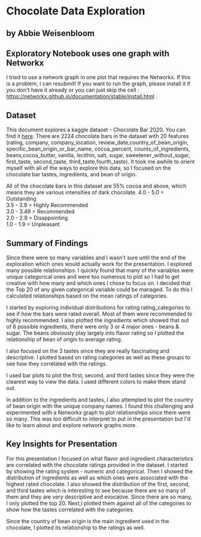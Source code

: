 # Chocolate Data Exploration
## by Abbie Weisenbloom

## Exploratory Notebook uses one graph with Networkx

I tried to use a network graph in one plot that requires the Networkx.  If this is a problem, I can resubmit! If you want to run the graph, please install it if you don't have it already or you can just skip the cell : https://networkx.github.io/documentation/stable/install.html . 

## Dataset

This document explores a kaggle dataset - Chocolate Bar 2020. You can find it [here](https://www.kaggle.com/soroushghaderi/chocolate-bar-2020).  There are 2224 chocolate bars in the dataset with 20 features (rating, company, company_location, review_date,country_of_bean_origin, specific_bean_origin_or_bar_name, cocoa_percent, counts_of_ingredients, beans,cocoa_butter, vanilla, lecithin, salt, sugar, sweetener_without_sugar, first_taste, second_taste, third_taste,fourth_taste).  It took me awhile to orient myself with all of the ways to explore this data, so I focused on the chocolate bar tastes, ingredients, and bean of origin.

All of the chocolate bars in this dataset are 55% cocoa and above, which means they are various intensities of dark chocolate.
4.0 - 5.0 = Outstanding<br>
3.5 - 3.9 = Highly Recommended<br>
3.0 - 3.49 = Recommended<br>
2.0 - 2.9 = Disappointing<br>
1.0 - 1.9 = Unpleasant<br>

## Summary of Findings

Since there were so many variables and I wasn't sure until the end of the exploration which ones would actually work for the presentation. I explored many possible relationships.  I quickly found that many of the variables were unique categorical ones and were too numerous to plot so I had to get creative with how many and which ones I chose to focus on.  I decided that the Top 20 of any given categorical variable could be managed.  To do this I calculated relationships based on the mean ratings of categories. 

I started by exploring individual distributions for rating rating_categories to see if how the bars were rated overall. Most of them were recommended to highly recommended. I also plotted the ingredients which showed that out of 6 possible ingredients, there were only 3 or 4 major ones - beans & sugar. The beans obviously play largely into flavor rating so I plotted the relationship of bean of origin to average rating. 

I also focused on the 3 tastes since they are really fascinating and descriptive.   I plotted based on rating categories as well as these groups to see how they correlated with the ratings.


I used bar plots to plot the first, second, and third tastes since they were the clearest way to view the data. I used different colors to make them stand out. 

In addition to the ingredients and tastes, I also attempted to plot the country of bean origin with the unique company names. I found this challenging and experimented with a Networkx graph to plot relationships since there were so many. This was too difficult to interpret to put in the presentation but I'd like to learn about and explore network graphs more.

## Key Insights for Presentation

For this presentation I focused on what flavor and ingredient characteristics are correlated with the chocolate ratings provided in the dataset. I started by showing the rating system - numeric and categorical.  Then I showed the distribution of ingredients as well as which ones were associated with the highest rated chocolate. I also showed the distribution of the first, second, and third tastes which is interesting to see because there are so many of them and they are very descriptive and evocative. Since there are so many, I only plotted the top 20. Next,I plotted them against all of the categories to show how the tastes correlated with the categories.  

Since the country of bean origin is the main ingredient used in the chocolate, I plotted its relationship to the ratings as well.